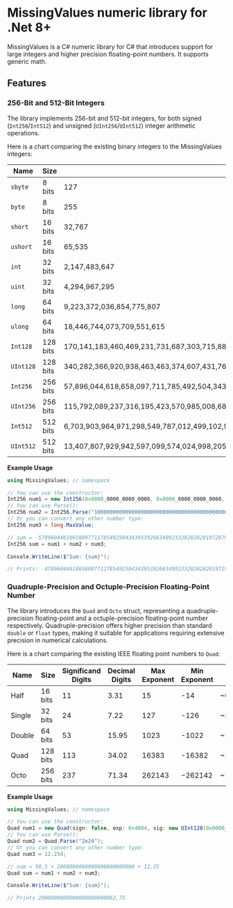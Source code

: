 ﻿# MissingValues numeric library for .Net 8+

MissingValues is a C# numeric library for C# that introduces support for large integers and higher precision floating-point numbers. It supports generic math.

## Features

### 256-Bit and 512-Bit Integers

The library implements 256-bit and 512-bit integers, for both signed (`Int256`/`Int512`) and unsigned (`UInt256`/`UInt512`) integer arithmetic operations.

Here is a chart comparing the existing binary integers to the MissingValues integers:

| Name    	| Size     	| Max Value                                                                                                                                                                                                      	| Min Value                                                                                                                                                                                                      	|
|---------	|----------	|----------------------------------------------------------------------------------------------------------------------------------------------------------------------------------------------------------------	|----------------------------------------------------------------------------------------------------------------------------------------------------------------------------------------------------------------	|
| `sbyte` 	| 8 bits   	| 127                                                                                                                                                                                                            	| -128                                                                                                                                                                                                           	|
| `byte`  	| 8 bits   	| 255                                                                                                                                                                                                            	| 0                                                                                                                                                                                                              	|
| `short`  	| 16 bits  	| 32,767                                                                                                                                                                                                         	| -32,768                                                                                                                                                                                                        	|
| `ushort`	| 16 bits  	| 65,535                                                                                                                                                                                                         	| 0                                                                                                                                                                                                              	|
| `int`		| 32 bits  	| 2,147,483,647                                                                                                                                                                                                  	| -2,147,483,648                                                                                                                                                                                                 	|
| `uint`	| 32 bits  	| 4,294,967,295                                                                                                                                                                                                  	| 0                                                                                                                                                                                                              	|
| `long`	| 64 bits  	| 9,223,372,036,854,775,807                                                                                                                                                                                      	| -9,223,372,036,854,775,808                                                                                                                                                                                     	|
| `ulong`	| 64 bits  	| 18,446,744,073,709,551,615                                                                                                                                                                                     	| 0                                                                                                                                                                                                              	|
| `Int128`	| 128 bits 	| 170,141,183,460,469,231,731,687,303,715,884,105,727                                                                                                                                                            	| −170,141,183,460,469,231,731,687,303,715,884,105,728                                                                                                                                                           	|
| `UInt128`	| 128 bits 	| 340,282,366,920,938,463,463,374,607,431,768,211,455                                                                                                                                                            	| 0                                                                                                                                                                                                              	|
| `Int256`	| 256 bits 	| 57,896,044,618,658,097,711,785,492,504,343,953,926,634,992,332,820,282,019,728,792,003,956,564,819,967                                                                                                         	| -57,896,044,618,658,097,711,785,492,504,343,953,926,634,992,332,820,282,019,728,792,003,956,564,819,968                                                                                                        	|
| `UInt256`	| 256 bits 	| 115,792,089,237,316,195,423,570,985,008,687,907,853,269,984,665,640,564,039,457,584,007,913,129,639,935                                                                                                        	| 0                                                                                                                                                                                                              	|
| `Int512`	| 512 bits 	| 6,703,903,964,971,298,549,787,012,499,102,923,063,739,682,910,296,196,688,861,780,721,860,882,015,036,773,488,400,937,149,083,451,713,845,015,929,093,243,025,426,876,941,405,973,284,973,216,824,503,042,047  	| -6,703,903,964,971,298,549,787,012,499,102,923,063,739,682,910,296,196,688,861,780,721,860,882,015,036,773,488,400,937,149,083,451,713,845,015,929,093,243,025,426,876,941,405,973,284,973,216,824,503,042,048 	|
| `UInt512`	| 512 bits 	| 13,407,807,929,942,597,099,574,024,998,205,846,127,479,365,820,592,393,377,723,561,443,721,764,030,073,546,976,801,874,298,166,903,427,690,031,858,186,486,050,853,753,882,811,946,569,946,433,649,006,084,095 	| 0                                                                                                                                                                                                              	|

**Example Usage**

```csharp
using MissingValues; // namespace

// You can use the constructor:
Int256 num1 = new Int256(0x8000_0000_0000_0000, 0x0000_0000_0000_0000, 0x0000_0000_0000_0000, 0x0000_0000_0000_0001);
// You can use Parse():
Int256 num2 = Int256.Parse("10000000000000000000000000000000000000000000000000000000000000000000000000000");
// Or you can convert any other number type:
Int256 num3 = long.MaxValue;

// sum = -57896044618658097711785492504343953926634992332820282019728792003956564819967 + 10000000000000000000000000000000000000000000000000000000000000000000000000000 + 9223372036854775807
Int256 sum = num1 + num2 + num3;

Console.WriteLine($"Sum: {sum}");

// Prints: -47896044618658097711785492504343953926634992332820282019719568631919710044160
```
### Quadruple-Precision and Octuple-Precision Floating-Point Number

The library introduces the `Quad` and `Octo` struct, representing a quadruple-precision floating-point and a octuple-precision floating-point number respectively. 
Quadruple-precision offers higher precision than standard `double` or `float` types, making it suitable for applications requiring extensive precision in numerical calculations.

Here is a chart comparing the existing IEEE floating point numbers to `Quad`:

| Name   	| Size 		| Significand Digits 	| Decimal Digits 	| Max Exponent 	| Min Exponent 	| Max Value 	| Min Value  	|
|--------	|--------	|--------------------	|----------------	|--------------	|--------------	|-----------	|------------	|
| Half   	| 16 bits  	| 11                 	| 3.31           	| 15           	| -14          	| ~65504     	| ~-65500     	|
| Single 	| 32 bits  	| 24                 	| 7.22           	| 127          	| -126         	| ~3.40e38   	| ~-3.40e38   	|
| Double 	| 64 bits  	| 53                 	| 15.95          	| 1023         	| -1022        	| ~1.80e308  	| ~-1.79e308  	|
| Quad   	| 128 bits 	| 113                	| 34.02          	| 16383        	| -16382       	| ~1.19e4932 	| ~-1.18e4932 	|
| Octo   	| 256 bits 	| 237                	| 71.34          	| 262143        | −262142       | ~1.61e78913 	| ~-1.61e78913 	|

**Example Usage**
```csharp
using MissingValues; // namespace

// You can use the constructor:
Quad num1 = new Quad(sign: false, exp: 0x4004, sig: new UInt128(0x0000_9400_0000_0000, 0x0000_0000_0000_0000));
// You can use Parse():
Quad num2 = Quad.Parse("2e24");
// Or you can convert any other number type:
Quad num3 = 12.25d;

// sum = 50,5 + 2000000000000000000000000 + 12,25
Quad sum = num1 + num2 + num3;

Console.WriteLine($"Sum: {sum}");

// Prints 2000000000000000000000062,75
```